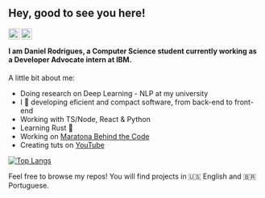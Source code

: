 ## Hey, good to see you here!

<a href="https://www.linkedin.com/in/danitrod/">
  <img align="left" alt="Danitrod's LinkdeIn" width="22px" src="https://cdn.jsdelivr.net/npm/simple-icons@v3/icons/linkedin.svg" />
</a>
<a href="https://www.youtube.com/channel/UCJx95nOeX4Ls8Yaqor3v7qA">
  <img align="left" alt="Danitrod's YouTube" width="22px" src="https://cdn.jsdelivr.net/npm/simple-icons@3.11.0/icons/youtube.svg" />
</a>
<br />

#### I am Daniel Rodrigues, a Computer Science student currently working as a Developer Advocate intern at IBM.

A little bit about me:

- Doing research on Deep Learning - NLP at my university
- I 🧡 developing eficient and compact software, from back-end to front-end
- Working with TS/Node, React & Python
- Learning Rust 🦀
- Working on [Maratona Behind the Code](https://maratona.dev)
- Creating tuts on [YouTube](https://www.youtube.com/channel/UCJx95nOeX4Ls8Yaqor3v7qA)

[![Top Langs](https://github-readme-stats.vercel.app/api/top-langs/?username=danitrod&layout=compact)](https://github.com/anuraghazra/github-readme-stats)

Feel free to browse my repos! You will find projects in 🇺🇸 English and 🇧🇷 Portuguese.
